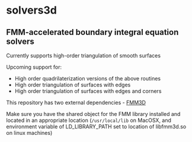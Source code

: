 # solvers3d

## FMM-accelerated boundary integral equation solvers

<p align="center"
<img src="docs/plane.png" width="50%"/>
</p>


Currently supports high-order triangulation of smooth surfaces

Upcoming support for: 
-  High order quadrilaterization versions of the above routines 
-  High order triangulation of surfaces with edges
-  High order triangulation of surfaces with edges and corners


This repository has two external dependencies - [FMM3D](https://fmm3d.readthedocs.io/en/latest)

Make sure you have the shared object for the FMM library installed and
located in an appropriate location (`/usr/local/lib` on MacOSX, and
environment variable of LD_LIBRARY_PATH set to location of libfmm3d.so 
on linux machines)

  
